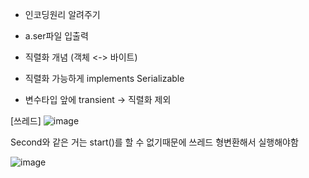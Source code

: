 - 인코딩원리 알려주기

- a.ser파일 입출력
- 직렬화 개념 (객체 <-> 바이트)
- 직렬화 가능하게 implements Serializable
- 변수타입 앞에 transient -> 직렬화 제외

[쓰레드]
![image](https://github.com/tnduf6864/TIL/assets/66365553/04b9f35e-8bad-4e4d-8b74-7336eb34d9be)

Second와 같은 거는 start()를 할 수 없기때문에
쓰레드 형변환해서 실행해야함

![image](https://github.com/tnduf6864/TIL/assets/66365553/9f7c9a68-0aae-45a6-9b10-fcc524338117)

